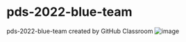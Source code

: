# pds-2022-blue-team
pds-2022-blue-team created by GitHub Classroom
![image](https://user-images.githubusercontent.com/112585430/200233008-a42de219-c743-4366-96c9-88b21773157d.png)
